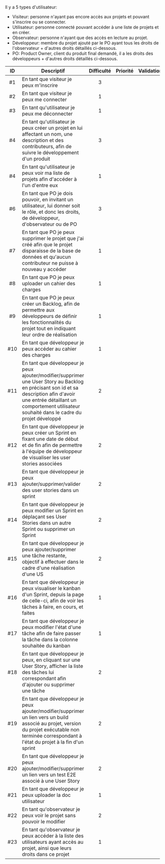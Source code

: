 Il y a 5 types d'utilisateur:
* Visiteur: personne n'ayant pas encore accès aux projets et pouvant s'inscrire ou se connecter.
* Utilisateur: personne connecté pouvant accéder à une liste de projets et en créer.
* Observateur: personne n'ayant que des accès en lecture au projet.
* Développeur: membre du projet ajouté par le PO ayant tous les droits de l'observateur + d'autres droits détaillés ci-dessous.
* PO: Product Owner, client du produit final demandé, il a les droits des développeurs + d'autres droits détaillés ci-dessous.


| ID | Descriptif    | Difficulté    | Priorité      | Validation        |
| :--: | ------------ | :-------------: | :-------------: | :-------------: |
| #1 | En tant que visiteur je peux m'inscrire  | 3 |  | |
| #2 | En tant que visiteur je peux me connecter | 1 |  | |
| #3 | En tant qu'utilisateur je peux me déconnecter | 1 |  | |
| #4 | En tant qu'utilisateur je peux créer un projet en lui affectant un nom, une description et des contributeurs, afin de suivre le développement d'un produit | 3 |  | |
| #4 | En tant qu'utilisateur je peux voir ma liste de projets afin d'accéder à l'un d'entre eux | 1 |  | |
| #6 | En tant que PO je dois pouvoir, en invitant un utilisateur, lui donner soit le rôle, et donc les droits, de développeur, d'observateur ou de PO | 3 |  |  |
| #7 | En tant que PO je peux supprimer le projet que j'ai créé afin que le projet disparaisse de la base de données et qu'aucun contributeur ne puisse à nouveau y accéder | 1 |  | |
| #8 | En tant que PO je peux uploader un cahier des charges | 1 |  | |
| #9 | En tant que PO je peux créer un Backlog, afin de permettre aux développeurs de définir les fonctionnalités du projet tout en indiquant leur ordre de réalisation | 1 |  | | #+
| #10 | En tant que développeur je peux accéder au cahier des charges | 1 |  | |
| #11 | En tant que développeur je peux ajouter/modifier/supprimer une User Story au Backlog en précisant son id et sa description afin d'avoir une entrée détaillant un comportement utilisateur souhaité dans le cadre du projet développé| 2 |  | |
| #12 | En tant que développeur je peux créer un Sprint en fixant une date de début et de fin afin de permettre à l'équipe de développeur de visualiser les user stories associées | 2 | | |
| #13 | En tant que développeur je peux ajouter/supprimer/valider des user stories dans un sprint | 2 | | | 
| #14 | En tant que développeur je peux  modifier un Sprint en déplaçant ses User Stories dans un autre Sprint ou supprimer un Sprint | 2 |  | |
| #15 | En tant que développeur je peux ajouter/supprimer une tâche restante, objectif à effectuer dans le cadre d'une réalisation d'une US | 2 | |
| #16 | En tant que développeur je peux visualiser le kanban d'un Sprint, depuis la page de celle-ci, afin de voir les tâches à faire, en cours, et faites | 1 |  | |
| #17 | En tant que développeur je peux modifier l'état d'une tâche afin de faire passer la tâche dans la colonne souhaitée du kanban | 1 |  | |
| #18 | En tant que développeur je peux, en cliquant sur une User Story, afficher la liste des tâches lui correspondant afin d'ajouter ou supprimer une tâche | 2  | |
| #19 | En tant que développeur je peux ajouter/modifier/supprimer un lien vers un build associé au projet, version du projet exécutable non terminée correspondant à l'état du projet à la fin d'un sprint   | 2 |  | |
| #20 | En tant que développeur je peux ajouter/modifier/supprimer un lien vers un test E2E associé à une User Story | 2 |  | |
| #21 | En tant que développeur je peux uploader la doc utilisateur | 1 |  | |
| #22 | En tant qu'observateur je peux voir le projet sans pouvoir le modifier | 2 |  | |
| #23 | En tant qu'observateur je peux accéder à la liste des utilisateurs ayant accès au projet, ainsi que leurs droits dans ce projet | 1 |  | |
